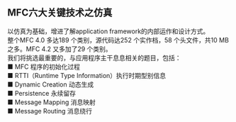 ## MFC六大关键技术之仿真
以仿真为基础，增进了解application framework的内部运作和设计方式。  
整个MFC 4.0 多达189 个类别，源代码达252 个实作档，58 个头文件，共10 MB 之多。MFC 4.2 又多加了29 个类别。   
我们将挑选最重要的，与应用程序主干息息相关的题目，包括：  
■ MFC 程序的初始化过程   
■ RTTI（Runtime Type Information）执行时期型别信息   
■ Dynamic Creation 动态生成   
■ Persistence 永续留存  
■ Message Mapping 消息映射   
■ Message Routing 消息绕行   
